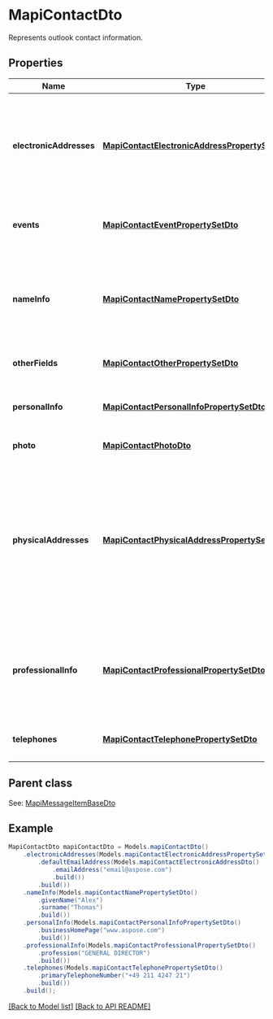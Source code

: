 
# MapiContactDto

Represents outlook contact information.             

## Properties
Name | Type | Description | Notes
------------ | ------------- | ------------- | -------------
**electronicAddresses** | [**MapiContactElectronicAddressPropertySetDto**](MapiContactElectronicAddressPropertySetDto.md) | Specify properties for up to three different e-mail addresses and three different fax addresses.              |  [optional]
**events** | [**MapiContactEventPropertySetDto**](MapiContactEventPropertySetDto.md) | Specify events associated with a contact.              |  [optional]
**nameInfo** | [**MapiContactNamePropertySetDto**](MapiContactNamePropertySetDto.md) | The properties are used to specify the name of the person represented by the contact.              |  [optional]
**otherFields** | [**MapiContactOtherPropertySetDto**](MapiContactOtherPropertySetDto.md) | Specify other fields of contact.              |  [optional]
**personalInfo** | [**MapiContactPersonalInfoPropertySetDto**](MapiContactPersonalInfoPropertySetDto.md) | Specify other additional contact information.              |  [optional]
**photo** | [**MapiContactPhotoDto**](MapiContactPhotoDto.md) | Contact photo.              |  [optional]
**physicalAddresses** | [**MapiContactPhysicalAddressPropertySetDto**](MapiContactPhysicalAddressPropertySetDto.md) | Specify three physical addresses: Home Address, Work Address, and Other Address. One of the addresses can be marked as the Mailing Address.              |  [optional]
**professionalInfo** | [**MapiContactProfessionalPropertySetDto**](MapiContactProfessionalPropertySetDto.md) | Properties are used to store professional details for the person represented by the contact.              |  [optional]
**telephones** | [**MapiContactTelephonePropertySetDto**](MapiContactTelephonePropertySetDto.md) | Specify telephone numbers for the contact.              |  [optional]

## Parent class

See: [MapiMessageItemBaseDto](MapiMessageItemBaseDto.md)


## Example
```java
MapiContactDto mapiContactDto = Models.mapiContactDto()
    .electronicAddresses(Models.mapiContactElectronicAddressPropertySetDto()
        .defaultEmailAddress(Models.mapiContactElectronicAddressDto()
            .emailAddress("email@aspose.com")
            .build())
        .build())
    .nameInfo(Models.mapiContactNamePropertySetDto()
        .givenName("Alex")
        .surname("Thomas")
        .build())
    .personalInfo(Models.mapiContactPersonalInfoPropertySetDto()
        .businessHomePage("www.aspose.com")
        .build())
    .professionalInfo(Models.mapiContactProfessionalPropertySetDto()
        .profession("GENERAL DIRECTOR")
        .build())
    .telephones(Models.mapiContactTelephonePropertySetDto()
        .primaryTelephoneNumber("+49 211 4247 21")
        .build())
    .build();
```


[[Back to Model list]](Models.md) [[Back to API README]](README.md)

